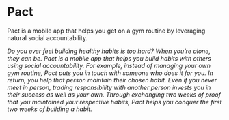 # Pact
Pact is a mobile app that helps you get on a gym routine by leveraging natural social accountability.

*Do you ever feel building healthy habits is too hard? When you’re alone, they can be. Pact is a mobile app that helps you build habits with others using social accountability. For example, instead of managing your own gym routine, Pact puts you in touch with someone who does it for you. In return, you help that person maintain their chosen habit. Even if you never meet in person, trading responsibility with another person invests you in their success as well as your own. Through exchanging two weeks of proof that you maintained your respective habits, Pact helps you conquer the first two weeks of building a habit.*